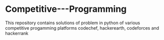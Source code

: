 # Competitive---Programming
This repository contains solutions of problem in python of various competitive progamming platforms codechef,  hackerearth, codeforces and hackerrank
